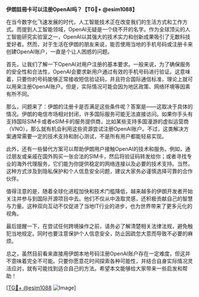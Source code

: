 **伊朗註冊卡可以注册OpenAI吗？【TG💪+ @esim1088】**

在当今数字化飞速发展的时代，人工智能技术正在改变我们的生活方式和工作方式。而提到人工智能领域，OpenAI无疑是一个绕不开的名字。作为全球顶尖的人工智能研究实验室之一，OpenAI以其强大的技术实力和创新成果吸引了无数科技爱好者。然而，对于生活在伊朗的朋友来说，能否使用当地的手机号码或注册卡来创建OpenAI账户，一直是个让人困惑的问题。

首先，让我们了解一下OpenAI对用户注册的基本要求。一般来说，为了确保服务的安全性和合法性，OpenAI会要求新用户通过有效的手机号码进行验证。这意味着，只要你的号码能够正常接收短信验证码，并且符合国际通信标准，理论上就可以用来注册OpenAI账户。但是，实际情况可能会因为地区政策、网络环境等因素有所不同。

那么，问题来了：伊朗的注册卡是否满足这些条件呢？答案是——这取决于具体的情况。伊朗的电信市场相对封闭，许多国际服务可能无法直接访问。如果你手头有支持国际SIM卡或者eSIM卡的服务提供商，比如某些支持多国漫游的虚拟运营商（VNO），那么就有机会利用这些资源尝试注册OpenAI账户。不过，这类解决方案通常需要一定的技术支持和耐心测试，不是所有用户都能轻易实现。

此外，还有一些替代方案可以帮助伊朗用户接触OpenAI的技术和服务。例如，通过朋友或亲戚在国外购买一张合法的SIM卡，然后将验证码转发给你；或者寻找专业的海外代理服务，它们能为你提供稳定的网络连接以及必要的技术支持。当然，这种方式涉及到隐私保护和个人信息安全问题，建议大家务必谨慎选择可靠的合作伙伴。

值得注意的是，随着全球化进程加快和技术门槛降低，越来越多的伊朗开发者开始关注并参与到国际开源项目中去。他们不仅从中汲取灵感，还积极贡献自己的智慧与力量。这种双向互动不仅促进了当地IT行业的进步，也为世界带来了更多元化的视角。

最后提醒一下，在尝试任何跨境操作之前，请务必了解清楚相关法律法规，避免触犯当地规定。同时也要注意保护个人信息安全，防止因疏忽大意而导致不必要的麻烦。

总之，虽然目前看来直接用伊朗本地号码注册OpenAI账户存在一定难度，但这并不意味着完全不可能。只要你愿意花时间探索各种可能性，并结合自身实际情况灵活应对，就有可能找到适合自己的方法。希望本文能够给大家带来一些启发和帮助！

[[TG💪+ @esim1088](https://t.me/s/esim1088) ![Image](https://i.postimg.cc/4NQfJmqS/Snipaste-2025-05-13-00-14-12.png)]